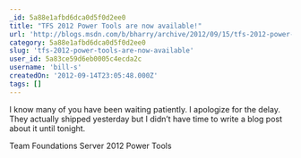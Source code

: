 ```yaml
---
_id: 5a88e1afbd6dca0d5f0d2ee0
title: "TFS 2012 Power Tools are now available!"
url: 'http://blogs.msdn.com/b/bharry/archive/2012/09/15/tfs-2012-power-tools-are-now-available.aspx'
category: 5a88e1afbd6dca0d5f0d2ee0
slug: 'tfs-2012-power-tools-are-now-available'
user_id: 5a83ce59d6eb0005c4ecda2c
username: 'bill-s'
createdOn: '2012-09-14T23:05:48.000Z'
tags: []
---
```


I know many of you have been waiting patiently.  I apologize for the delay.  They actually shipped yesterday but I didn’t have time to write a blog post about it until tonight.

Team Foundations Server 2012 Power Tools
